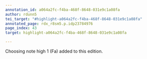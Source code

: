 ```yaml
---
annotation_id: a064a2fc-f4ba-468f-8648-031e9c1a08fa
author: rdunn5
tei_target: "#highlight-a064a2fc-f4ba-468f-8648-031e9c1a08fa"
annotated_page: rdx_r8sm5.p.idp23784976
page_index: 43
target: highlight-a064a2fc-f4ba-468f-8648-031e9c1a08fa

---
```

Choosing note high 1 (Fa) added to this edition.